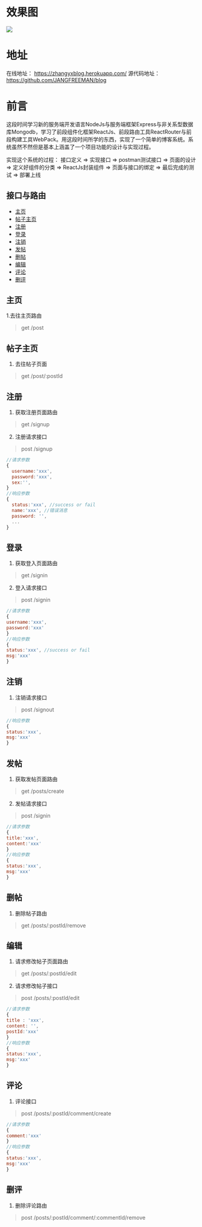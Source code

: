 # 效果图

<p algin = 'center'>
  <img src="http://ww1.sinaimg.cn/large/0067Oxblgy1fclby534ecj31gw0s20x8"/>
</p>

# 地址
在线地址： https://zhangyxblog.herokuapp.com/
源代码地址： https://github.com/JANGFREEMAN/blog

# 前言
这段时间学习新的服务端开发语言NodeJs与服务端框架Express与非关系型数据库Mongodb，学习了前段组件化框架ReactJs、前段路由工具ReactRouter与前段构建工具WebPack。用这段时间所学的东西，实现了一个简单的博客系统。系统虽然不然但是基本上涵盖了一个项目功能的设计与实现过程。

实现这个系统的过程： 接口定义 => 实现接口 => postman测试接口 => 页面的设计 => 定义好组件的分类 => ReactJs封装组件 => 页面与接口的绑定 => 最后完成的测试 => 部署上线

## 接口与路由
- [主页](#主页)
- [帖子主页](#帖子主页)
- [注册](#注册)
- [登录](#登录)
- [注销](#注销)
- [发帖](#发帖)
- [删帖](#删帖)
- [编辑](#编辑)
- [评论](#评论)
- [删评](#删评)

## 主页

1.去往主页路由
> get /post

## 帖子主页

1. 去往帖子页面
> get /post/:postId

## 注册

1. 获取注册页面路由
> get /signup

2. 注册请求接口
> post /signup

```js
//请求参数
{
  username:'xxx',
  password:'xxx',
  sex:'',
}
//响应参数
{
  status:'xxx', //success or fail
  name:'xxx', //错误消息
  password: '',
  ...
}
```

## 登录

1. 获取登入页面路由
> get /signin

2. 登入请求接口
> post /signin

```js
//请求参数
{
username:'xxx',
password:'xxx'
}
//响应参数
{
status:'xxx', //success or fail
msg:'xxx'
}
```

## 注销

1. 注销请求接口
> post /signout

```js
//响应参数
{
status:'xxx',
msg:'xxx'
}
```

## 发帖

1. 获取发帖页面路由
> get /posts/create

2. 发帖请求接口
> post /signin

```js
//请求参数
{
title:'xxx',
content:'xxx'
}
//响应参数
{
status:'xxx',
msg:'xxx'
}
```

## 删帖

1. 删除帖子路由
> get /posts/:postId/remove

## 编辑

1. 请求修改帖子页面路由
> get /posts/:postId/edit

2. 请求修改帖子接口
> post /posts/:postId/edit

```js
//请求参数
{
title : 'xxx',
content: '',
postId:'xxx'
}
//响应参数
{
status:'xxx',
msg:'xxx'
}
```

## 评论
1. 评论接口
> post /posts/:postId/comment/create

```js
//请求参数
{
comment:'xxx'
}
//响应参数
{
status:'xxx',
msg:'xxx'
}
```

## 删评
1. 删除评论路由
> post /posts/:postId/comment/:commentId/remove
